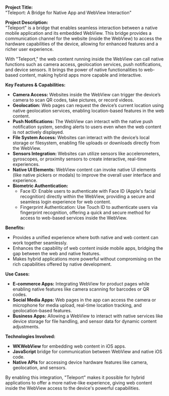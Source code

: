 **Project Title:**  
"Teleport: A Bridge for Native App and WebView Interaction"

**Project Description:**  
"Teleport" is a bridge that enables seamless interaction between a native mobile application and its embedded WebView. This bridge provides a communication channel for the website (inside the WebView) to access the hardware capabilities of the device, allowing for enhanced features and a richer user experience.

With "Teleport," the web content running inside the WebView can call native functions such as camera access, geolocation services, push notifications, and device sensors. It brings the power of native functionalities to web-based content, making hybrid apps more capable and interactive.

**Key Features & Capabilities:**
- **Camera Access:** Websites inside the WebView can trigger the device’s camera to scan QR codes, take pictures, or record videos.
- **Geolocation:** Web pages can request the device’s current location using native geolocation services, enabling location-based features in the web content.
- **Push Notifications:** The WebView can interact with the native push notification system, sending alerts to users even when the web content is not actively displayed.
- **File System Access:** Websites can interact with the device’s local storage or filesystem, enabling file uploads or downloads directly from the WebView.
- **Sensors Integration:** Websites can utilize sensors like accelerometers, gyroscopes, or proximity sensors to create interactive, real-time experiences.
- **Native UI Elements:** WebView content can invoke native UI elements (like native pickers or modals) to improve the overall user interface and experience.
- **Biometric Authentication:**
  - Face ID: Enable users to authenticate with Face ID (Apple's facial recognition) directly within the WebView, providing a secure and seamless login experience for web content.
  - Fingerprint Authentication: Use Touch ID to authenticate users via fingerprint recognition, offering a quick and secure method for access to web-based services inside the WebView.

**Benefits:**
- Provides a unified experience where both native and web content can work together seamlessly.
- Enhances the capability of web content inside mobile apps, bridging the gap between the web and native features.
- Makes hybrid applications more powerful without compromising on the rich capabilities offered by native development.

**Use Cases:**
- **E-commerce Apps:** Integrating WebView for product pages while enabling native features like camera scanning for barcodes or QR codes.
- **Social Media Apps:** Web pages in the app can access the camera or microphone for media upload, real-time location tracking, and geolocation-based features.
- **Business Apps:** Allowing a WebView to interact with native services like device storage for file handling, and sensor data for dynamic content adjustments.

**Technologies Involved:**  
- **WKWebView** for embedding web content in iOS apps.
- **JavaScript** bridge for communication between WebView and native iOS code.
- **Native APIs** for accessing device hardware features like camera, geolocation, and sensors.

By enabling this integration, "Teleport" makes it possible for hybrid applications to offer a more native-like experience, giving web content inside the WebView access to the device's powerful capabilities.
